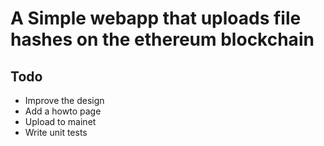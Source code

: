 A Simple webapp that uploads file hashes on the ethereum blockchain
===================================================================

Todo
----
* Improve the design
* Add a howto page
* Upload to mainet
* Write unit tests